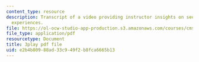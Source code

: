 ```yaml
---
content_type: resource
description: Transcript of a video providing instructor insights on sequencing learning
  experiences.
file: https://ol-ocw-studio-app-production.s3.amazonaws.com/courses/cms-611j-creating-video-games-fall-2014/e2b4b80988ad33c949f2b8fca6665b13_lyR4HQ01nos.pdf
file_type: application/pdf
resourcetype: Document
title: 3play pdf file
uid: e2b4b809-88ad-33c9-49f2-b8fca6665b13
---
```

